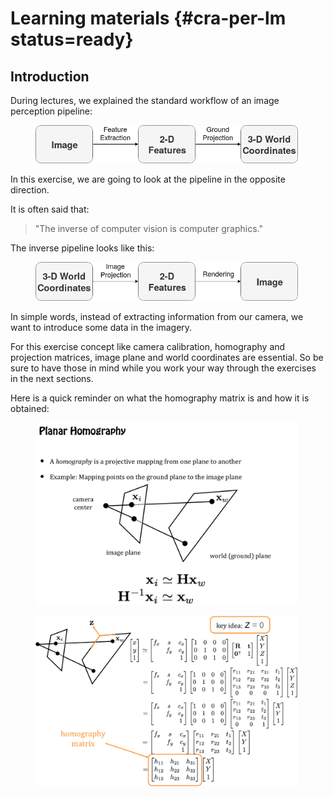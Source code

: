 # Learning materials {#cra-per-lm status=ready}

## Introduction

During lectures, we explained the standard workflow of an image perception pipeline:  

<figure>
  <img style="width:30em" src="images/image_pipeline.png"/>
</figure>

In this exercise, we are going to look at the pipeline in the opposite direction.

It is often said that:

> "The inverse of computer vision is computer graphics."  

The inverse pipeline looks like this:  

<figure>
  <img style="width:30em" src="images/graphics.png"/>
</figure>  

In simple words, instead of extracting information from our camera, we want to introduce some data in the imagery.

For this exercise concept like camera calibration, homography and projection matrices, image plane and world coordinates are essential. So be sure to have those in mind while you work your way through the exercises in the next sections.  

Here is a quick reminder on what the homography matrix is and how it is obtained:

<figure>
  <img style="width:30em" src="images/homography_matrix.png"/>
</figure>

<figure>
  <img style="width:30em" src="images/homography_calculations.png"/>
</figure>